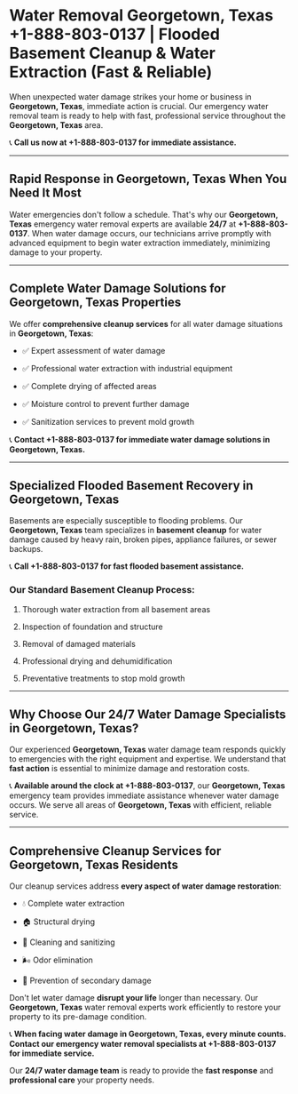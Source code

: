 # Water Removal Georgetown, Texas +1-888-803-0137 | Flooded Basement Cleanup & Water Extraction (Fast & Reliable)

When unexpected water damage strikes your home or business in **Georgetown, Texas**, immediate action is crucial. Our emergency water removal team is ready to help with fast, professional service throughout the **Georgetown, Texas** area. 

📞 **Call us now at +1-888-803-0137 for immediate assistance.**

---

## Rapid Response in Georgetown, Texas When You Need It Most

Water emergencies don't follow a schedule. That's why our **Georgetown, Texas** emergency water removal experts are available **24/7** at **+1-888-803-0137**. When water damage occurs, our technicians arrive promptly with advanced equipment to begin water extraction immediately, minimizing damage to your property.

---

## Complete Water Damage Solutions for Georgetown, Texas Properties

We offer **comprehensive cleanup services** for all water damage situations in **Georgetown, Texas**:

- ✅ Expert assessment of water damage  
- ✅ Professional water extraction with industrial equipment  
- ✅ Complete drying of affected areas  
- ✅ Moisture control to prevent further damage  
- ✅ Sanitization services to prevent mold growth  

📞 **Contact +1-888-803-0137 for immediate water damage solutions in Georgetown, Texas.**

---

## Specialized Flooded Basement Recovery in Georgetown, Texas

Basements are especially susceptible to flooding problems. Our **Georgetown, Texas** team specializes in **basement cleanup** for water damage caused by heavy rain, broken pipes, appliance failures, or sewer backups. 

📞 **Call +1-888-803-0137 for fast flooded basement assistance.**

### Our Standard Basement Cleanup Process:
1. Thorough water extraction from all basement areas  
2. Inspection of foundation and structure  
3. Removal of damaged materials  
4. Professional drying and dehumidification  
5. Preventative treatments to stop mold growth  

---

## Why Choose Our 24/7 Water Damage Specialists in Georgetown, Texas?

Our experienced **Georgetown, Texas** water damage team responds quickly to emergencies with the right equipment and expertise. We understand that **fast action** is essential to minimize damage and restoration costs.

📞 **Available around the clock at +1-888-803-0137**, our **Georgetown, Texas** emergency team provides immediate assistance whenever water damage occurs. We serve all areas of **Georgetown, Texas** with efficient, reliable service.

---

## Comprehensive Cleanup Services for Georgetown, Texas Residents

Our cleanup services address **every aspect of water damage restoration**:

- 💧 Complete water extraction  
- 🏠 Structural drying  
- 🧼 Cleaning and sanitizing  
- 🌬️ Odor elimination  
- 🚫 Prevention of secondary damage  

Don't let water damage **disrupt your life** longer than necessary. Our **Georgetown, Texas** water removal experts work efficiently to restore your property to its pre-damage condition.

📞 **When facing water damage in Georgetown, Texas, every minute counts. Contact our emergency water removal specialists at +1-888-803-0137 for immediate service.**

Our **24/7 water damage team** is ready to provide the **fast response** and **professional care** your property needs.